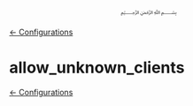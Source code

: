 <p align=center>
   ﷽
</p>

[← Configurations](/docs/CONFIGURATION.md)

# allow_unknown_clients


[← Configurations](/docs/CONFIGURATION.md)


